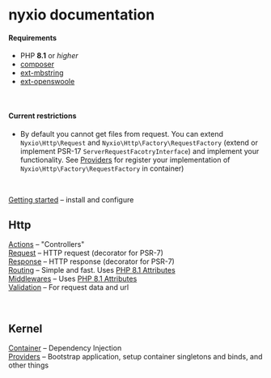 # nyxio documentation

#### Requirements

- PHP **8.1** or *higher*
- [composer](https://getcomposer.org/)
- [ext-mbstring](https://www.php.net/manual/en/book.mbstring.php)
- [ext-openswoole](https://openswoole.com/)

<br>

#### Current restrictions
- By default you cannot get files from request. You can extend `Nyxio\Http\Request` and `Nyxio\Http\Factory\RequestFactory` (extend or implement PSR-17 `ServerRequestFacotryInterface`) and implement your functionality. See [Providers](documentation/providers.md) for register your implementation of `Nyxio\Http\Factory\RequestFactory` in container)

<br>

[Getting started](documentation/getting-started.md) – install and configure

## Http

[Actions](documentation/actions.md) – "Controllers"
<br>[Request](documentation/request.md) – HTTP request (decorator for PSR-7)
<br>[Response](documentation/response.md) – HTTP response (decorator for PSR-7)
<br>[Routing](documentation/routing.md) – Simple and fast. Uses [PHP 8.1 Attributes](https://www.php.net/manual/en/language.attributes.overview.php)
<br> [Middlewares](documentation/middlewares.md) – Uses [PHP 8.1 Attributes](https://www.php.net/manual/en/language.attributes.overview.php)
<br> [Validation](documentation/validation.md) – For request data and url

<br>

## Kernel

[Container](documentation/container.md) – Dependency Injection
<br>[Providers](documentation/providers.md) – Bootstrap application, setup container singletons and binds, and other things
